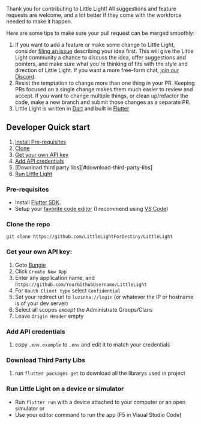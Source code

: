 Thank you for contributing to Little Light! All suggestions and feature requests are welcome, and a lot better if they come with the workforce needed to make it happen.

Here are some tips to make sure your pull request can be merged smoothly:

1. If you want to add a feature or make some change to Little Light, consider [filing an issue](https://github.com/DestinyItemManager/DIM/issues/new) describing your idea first. This will give the Little Light community a chance to discuss the idea, offer suggestions and pointers, and make sure what you're thinking of fits with the style and direction of Little Light. If you want a more free-form chat, [join our Discord](https://discord.gg/dTKhBD).
1. Resist the temptation to change more than one thing in your PR. Keeping PRs focused on a single change makes them much easier to review and accept. If you want to change multiple things, or clean up/refactor the code, make a new branch and submit those changes as a separate PR.
1. Little Light is written in [Dart](https://www.dartlang.org/) and built in [Flutter](https://www.flutter.io)

## Developer Quick start

1. [Install Pre-requisites](#pre-requisites)
1. [Clone](#clone-the-repo)
1. [Get your own API key](#get-your-own-api-key)
1. [Add API credentials](#add-api-credentials)
1. [Download third party libs][#download-third-party-libs]
1. [Run Little Light](#run-little-light)


### Pre-requisites

* Install [Flutter SDK](https://flutter.dev/docs/get-started/install).
* Setup your [favorite code editor](https://flutter.dev/docs/get-started/editor) (I recommend using [VS Code](https://code.visualstudio.com/))

### Clone the repo
    git clone https://github.com/LittleLightForDestiny/LittleLight


### Get your own API key:

1. Goto [Bungie](https://www.bungie.net/en/Application)
1. Click `Create New App`
1. Enter any application name, and `https://github.com/YourGithubUsername/LittleLight`
1. For `Oauth Client type` select `Confidential`
1. Set your redirect url to `luzinha://login` (or whatever the IP or hostname is of your dev server)
1. Select all scopes _except_ the Administrate Groups/Clans
1. Leave `Origin Header` empty

### Add API credentials
1. copy ```.env.example``` to ```.env``` and edit it to match your credentials

### Download Third Party Libs
1. run ```flutter packages get``` to download all the librarys used in project


### Run Little Light on a device or simulator
* Run `flutter run` with a device attached to your computer or an open simulator
or
* Use your editor command to run the app (F5 in Visual Studio Code)